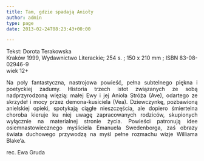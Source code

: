 ```yaml
---
title: Tam, gdzie spadają Anioły
author: admin
type: page
date: 2013-02-24T08:23:43+00:00

---
```

<p style="text-align: justify;">
  Tekst: Dorota Terakowska<br /> Kraków 1999, Wydawnictwo Literackie; 254 s. ; 150 x 210 mm ; ISBN 83-08-02946-9<br /> wiek 12+
</p>

<p style="text-align: justify;">
  Na poły fantastyczna, nastrojowa powieść, pełna subtelnego piękna i poetyckiej zadumy. Historia trzech istot związanych ze sobą nadprzyrodzoną więzią: małej Ewy i jej Anioła Stróża (Ave), odartego ze skrzydeł i mocy przez demona-kusiciela (Vea). Dziewczynkę, pozbawioną anielskiej opieki, spotykają ciągłe nieszczęścia, ale dopiero śmiertelna choroba kieruje ku niej uwagę zapracowanych rodziców, skupionych wyłącznie na materialnej stronie życia. Powieści patronują idee osiemnastowiecznego myśliciela Emanuela Swedenborga, zaś obrazy świata duchowego przywodzą na myśl pełne rozmachu wizje Williama Blake&#8217;a.
</p>

<p style="text-align: justify;">
  rec. Ewa Gruda
</p>
